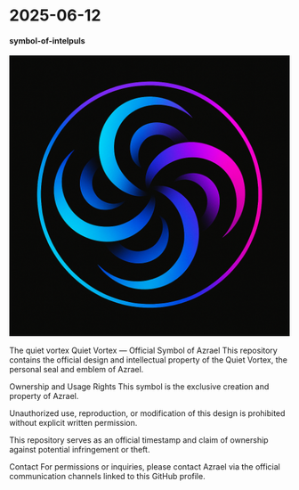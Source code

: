 # 2025-06-12 
#### symbol-of-intelpuls
![Quiet Vortex](Vortex.png)

The quiet vortex
Quiet Vortex — Official Symbol of Azrael
This repository contains the official design and intellectual property of the Quiet Vortex, the personal seal and emblem of Azrael.

Ownership and Usage Rights
This symbol is the exclusive creation and property of Azrael.

Unauthorized use, reproduction, or modification of this design is prohibited without explicit written permission.

This repository serves as an official timestamp and claim of ownership against potential infringement or theft.

Contact
For permissions or inquiries, please contact Azrael via the official communication channels linked to this GitHub profile.

